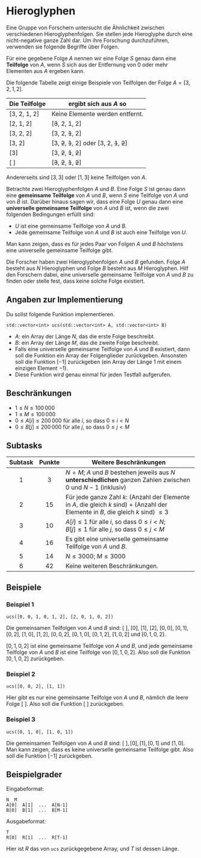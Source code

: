# Hieroglyphen

Eine Gruppe von Forschern untersucht die Ähnlichkeit zwischen verschiedenen Hieroglyphenfolgen.
Sie stellen jede Hieroglyphe durch eine nicht-negative ganze Zahl dar.
Um ihre Forschung durchzuführen, verwenden sie folgende Begriffe über Folgen.

Für eine gegebene Folge $A$
nennen wir eine Folge $S$ genau dann eine **Teilfolge** von $A$, wenn $S$ sich aus der Entfernung von 0 oder mehr Elementen aus $A$ ergeben kann. 

Die folgende Tabelle zeigt einige Beispiele von Teilfolgen der Folge $A = [3, 2, 1, 2]$.

| Die Teilfolge    | ergibt sich aus $A$ so |
|----------------|---------------------------------|
| [3, 2, 1, 2] | Keine Elemente werden entfernt.
| [2, 1, 2]     | [<s>3</s>, 2, 1, 2]
| [3, 2, 2]     | [3, 2, <s>1</s>, 2]
| [3, 2]         | [3, <s>2</s>, <s>1</s>, 2] oder [3, 2, <s>1</s>, <s>2</s>]
| [3]             | [3, <s>2</s>, <s>1</s>, <s>2</s>]
| [ ]              | [<s>3</s>, <s>2</s>, <s>1</s>, <s>2</s>]

Andererseits sind $[3, 3]$ oder $[1, 3]$ keine Teilfolgen von $A$.

Betrachte zwei Hieroglyphenfolgen $A$ und $B$.
Eine Folge $S$ ist genau dann eine **gemeinsame Teilfolge** von $A$ und $B$,
wenn $S$ eine Teilfolge von $A$ und von $B$ ist.
Darüber hinaus sagen wir, dass eine Folge $U$ genau dann eine **universelle gemeinsame Teilfolge** von $A$ und $B$ ist, 
wenn die zwei folgenden Bedingungen erfüllt sind:
* $U$ ist eine gemeinsame Teilfolge von $A$ und $B$.
* Jede gemeinsame Teilfolge von $A$ und $B$ ist auch eine Teilfolge von $U$.

Man kann zeigen, dass es für jedes Paar von Folgen $A$ und $B$ höchstens eine universelle gemeinsame Teilfolge gibt.

Die Forscher haben zwei Hieroglyphenfolgen $A$ und $B$ gefunden. 
Folge $A$ besteht aus $N$ Hieroglyphen 
und Folge $B$ besteht aus $M$ Hieroglyphen.
Hilf den Forschern dabei,
eine universelle gemeinsame Teilfolge von $A$ und $B$ zu finden oder stelle fest, dass keine solche Folge existiert.

## Angaben zur Implementierung

Du sollst folgende Funktion implementieren.

```
std::vector<int> ucs(std::vector<int> A, std::vector<int> B)
```

* $A$: ein Array der Länge $N$, das die erste Folge beschreibt.
* $B$: ein Array der Länge $M$, das die zweite Folge beschreibt.
* Falls eine universelle gemeinsame Teilfolge von $A$ und $B$ existiert, dann soll die Funktion ein Array der Folgenglieder zurückgeben.
Ansonsten soll die Funktion $[-1]$ zurückgeben (ein Array der Länge $1$ mit einem einzigen Element $-1$).
* Diese Funktion wird genau einmal für jeden Testfall aufgerufen.

## Beschränkungen

* $1 \leq N \leq 100\,000$
* $1 \leq M \leq 100\,000$
* $0 \leq A[i] \leq 200\,000$ für alle $i$, so dass $0 \leq i < N$
* $0 \leq B[j] \leq 200\,000$ für alle $j$, so dass $0 \leq j < M$

## Subtasks

| Subtask | Punkte  | Weitere Beschränkungen |
| :-----: | :----: | ---------------------- |
| 1       | $3$    | $N = M$; $A$ und $B$ bestehen jeweils aus $N$ **unterschiedlichen** ganzen Zahlen zwischen $0$ und $N-1$ (inklusiv)
| 2       | $15$   | Für jede ganze Zahl $k$: (Anzahl der Elemente in $A$, die gleich $k$ sind) $+$ (Anzahl der Elemente in $B$, die gleich $k$ sind) $\leq 3$
| 3       | $10$   | $A[i] \leq 1$ für alle $i$, so dass $0 \leq i < N$; <br>$B[j] \leq 1$ für alle $j$, so dass $0 \leq j < M$
| 4       | $16$   | Es gibt eine universelle gemeinsame Teilfolge von $A$ und $B$.
| 5       | $14$   | $N \leq 3000$; $M \leq 3000$
| 6       | $42$   | Keine weiteren Beschränkungen.

## Beispiele

### Beispiel 1

```
ucs([0, 0, 1, 0, 1, 2], [2, 0, 1, 0, 2])
```

Die gemeinsamen Teilfolgen von $A$ und $B$ sind:
 $[\ ]$, $[0]$, $[1]$, $[2]$, $[0, 0]$, $[0, 1]$, $[0, 2]$, $[1, 0]$, $[1, 2]$, $[0, 0, 2]$, $[0, 1, 0]$, $[0, 1, 2]$, $[1, 0, 2]$ und $[0, 1, 0, 2]$.

$[0, 1, 0, 2]$ ist eine gemeinsame Teilfolge von $A$ und $B$, und jede gemeinsame Teilfolge von $A$ und $B$ ist eine Teilfolge von $[0, 1, 0, 2]$. Also soll die Funktion $[0, 1, 0, 2]$ zurückgeben.

### Beispiel 2

```
ucs([0, 0, 2], [1, 1])
```

Hier gibt es nur eine gemeinsame Teilfolge von $A$ und $B$, nämlich die leere Folge $[\ ]$.
Also soll die Funktion $[\ ]$ zurückgeben.

### Beispiel 3

```
ucs([0, 1, 0], [1, 0, 1])
```

Die gemeinsamen Teilfolgen von $A$ und $B$ sind: 
 $[\ ], [0], [1], [0, 1]$ und $[1, 0]$.
Man kann zeigen, dass es keine universelle gemeinsame Teilfolge gibt. Also soll die Funktion $[-1]$ zurückgeben.

## Beispielgrader

Eingabeformat:

```
N  M
A[0]  A[1]  ...  A[N-1]
B[0]  B[1]  ...  B[M-1]
```

Ausgabeformat:

```
T
R[0]  R[1]  ...  R[T-1]
```

Hier ist $R$ das von `ucs` zurückgegebene Array, und $T$ ist dessen Länge.
